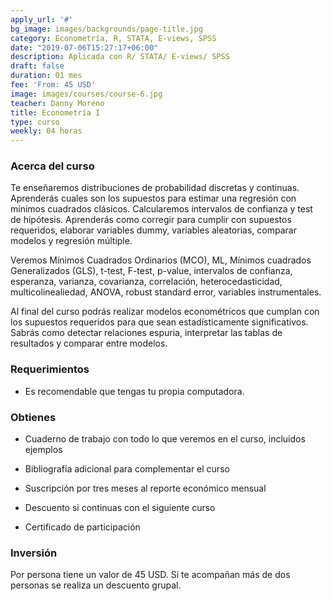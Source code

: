 ```yaml
---
apply_url: '#'
bg_image: images/backgrounds/page-title.jpg
category: Econometría, R, STATA, E-views, SPSS
date: "2019-07-06T15:27:17+06:00"
description: Aplicada con R/ STATA/ E-views/ SPSS
draft: false
duration: 01 mes
fee: 'From: 45 USD'
image: images/courses/course-6.jpg
teacher: Danny Moreno
title: Econometría I
type: curso
weekly: 04 horas
---
```


### Acerca del curso

Te enseñaremos distribuciones de probabilidad discretas y continuas. Aprenderás cuales son los supuestos para estimar una regresión con mínimos cuadrados clásicos. Calcularemos intervalos de confianza y test de hipótesis. Aprenderás como corregir para cumplir con supuestos requeridos, elaborar variables dummy, variables aleatorias, comparar modelos y regresión múltiple.

Veremos Mínimos Cuadrados Ordinarios (MCO), ML, Mínimos cuadrados Generalizados (GLS), t-test, F-test, p-value, intervalos de confianza, esperanza, varianza, covarianza, correlación, heterocedasticidad, multicolinealiedad, ANOVA, robust standard error, variables instrumentales.

Al final del curso podrás realizar modelos econométricos que cumplan con los supuestos requeridos para que sean estadísticamente significativos. Sabrás como detectar relaciones espuria, interpretar las tablas de resultados y comparar entre modelos.</p>

### Requerimientos

* Es recomendable que tengas tu propia computadora.

### Obtienes

* Cuaderno de trabajo con todo lo que veremos en el curso, incluidos ejemplos

* Bibliografía adicional para complementar el curso

* Suscripción por tres meses al reporte económico mensual

* Descuento si continuas con el siguiente curso

* Certificado de participación


### Inversión

Por persona tiene un valor de 45 USD. Si te acompañan más de dos personas se realiza un descuento grupal.